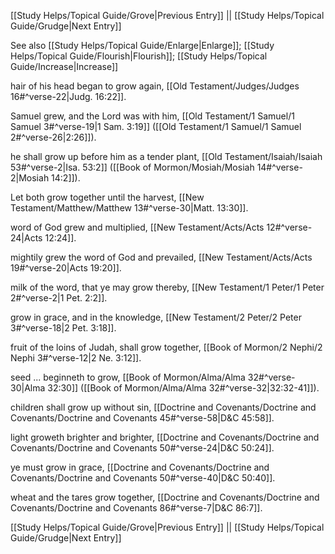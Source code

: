 [[Study Helps/Topical Guide/Grove|Previous Entry]]  ||  [[Study Helps/Topical Guide/Grudge|Next Entry]]

 See also [[Study Helps/Topical Guide/Enlarge|Enlarge]]; [[Study Helps/Topical Guide/Flourish|Flourish]]; [[Study Helps/Topical Guide/Increase|Increase]]

 hair of his head began to grow again, [[Old Testament/Judges/Judges 16#^verse-22|Judg. 16:22]].

 Samuel grew, and the Lord was with him, [[Old Testament/1 Samuel/1 Samuel 3#^verse-19|1 Sam. 3:19]] ([[Old Testament/1 Samuel/1 Samuel 2#^verse-26|2:26]]).

 he shall grow up before him as a tender plant, [[Old Testament/Isaiah/Isaiah 53#^verse-2|Isa. 53:2]] ([[Book of Mormon/Mosiah/Mosiah 14#^verse-2|Mosiah 14:2]]).

 Let both grow together until the harvest, [[New Testament/Matthew/Matthew 13#^verse-30|Matt. 13:30]].

 word of God grew and multiplied, [[New Testament/Acts/Acts 12#^verse-24|Acts 12:24]].

 mightily grew the word of God and prevailed, [[New Testament/Acts/Acts 19#^verse-20|Acts 19:20]].

 milk of the word, that ye may grow thereby, [[New Testament/1 Peter/1 Peter 2#^verse-2|1 Pet. 2:2]].

 grow in grace, and in the knowledge, [[New Testament/2 Peter/2 Peter 3#^verse-18|2 Pet. 3:18]].

 fruit of the loins of Judah, shall grow together, [[Book of Mormon/2 Nephi/2 Nephi 3#^verse-12|2 Ne. 3:12]].

 seed ... beginneth to grow, [[Book of Mormon/Alma/Alma 32#^verse-30|Alma 32:30]] ([[Book of Mormon/Alma/Alma 32#^verse-32|32:32-41]]).

 children shall grow up without sin, [[Doctrine and Covenants/Doctrine and Covenants/Doctrine and Covenants 45#^verse-58|D&C 45:58]].

 light groweth brighter and brighter, [[Doctrine and Covenants/Doctrine and Covenants/Doctrine and Covenants 50#^verse-24|D&C 50:24]].

 ye must grow in grace, [[Doctrine and Covenants/Doctrine and Covenants/Doctrine and Covenants 50#^verse-40|D&C 50:40]].

 wheat and the tares grow together, [[Doctrine and Covenants/Doctrine and Covenants/Doctrine and Covenants 86#^verse-7|D&C 86:7]].

[[Study Helps/Topical Guide/Grove|Previous Entry]]  ||  [[Study Helps/Topical Guide/Grudge|Next Entry]]